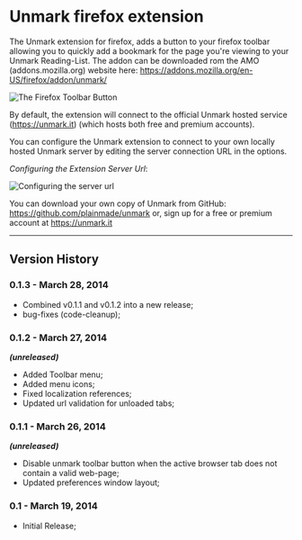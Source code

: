 # Unmark firefox extension

The Unmark extension for firefox, adds a button to your firefox toolbar allowing you to quickly add a bookmark for the page you're viewing to your Unmark Reading-List.
The addon can be downloaded rom the AMO (addons.mozilla.org) website here: https://addons.mozilla.org/en-US/firefox/addon/unmark/

![The Firefox Toolbar Button](http://www.neurotechnics.com/blog/content/images/2014/Mar/unmark_toolbar_button.png)

By default, the extension will connect to the official Unmark hosted service (https://unmark.it) (which hosts both free and premium accounts).

You can configure the Unmark extension to connect to your own locally hosted Unmark server by editing the server connection URL in the options.

*Configuring the Extension Server Url*:

![Configuring the server url](http://www.neurotechnics.com/blog/content/images/2014/Mar/unmark_options.png)

You can download your own copy of Unmark from GitHub: https://github.com/plainmade/unmark
or, sign up for a free or premium account at https://unmark.it

---

## Version History

### 0.1.3 - March 28, 2014

* Combined v0.1.1 and v0.1.2 into a new release;
* bug-fixes (code-cleanup);

### 0.1.2 - March 27, 2014
***(unreleased)***

* Added Toolbar menu;
* Added menu icons;
* Fixed localization references;
* Updated url validation for unloaded tabs;

### 0.1.1 - March 26, 2014
***(unreleased)***

* Disable unmark toolbar button when the active browser tab does not contain a valid web-page;
* Updated preferences window layout;

### 0.1 - March 19, 2014

* Initial Release;